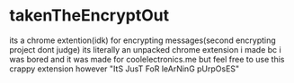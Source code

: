 # takenTheEncryptOut
its a chrome extention(idk) for encrypting messages(second encrypting project dont judge)
its literally an unpacked chrome extension i made bc i was bored and it was made for coolelectronics.me but feel free to use this crappy extension however
"ItS JusT FoR leArNinG pUrpOsES"
